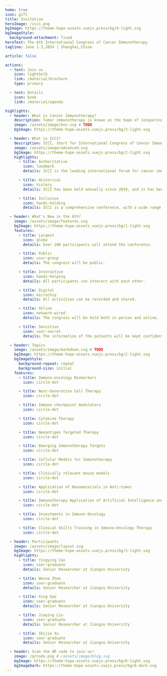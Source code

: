 ```yaml
---
home: true
icon: gift
title: Invitation
heroImage: /icci.png
bgImage: https://theme-hope-assets.vuejs.press/bg/6-light.svg
bgImageStyle:
  background-attachment: fixed
heroText: The 6th International Congress of Cancer Immunotherapy
tagline: June 1-3,2024 │ Shanghai,China

article: false

actions:
  - text: Join us
    icon: lightbulb
    link: /material/brochure
    type: primary

  - text: Details
    icon: book
    link: /material/agenda

highlights:
  - header: What is Cancer Immunotherapy?
    description: Tumor immunotherapy is known as the hope of conquering cancer, whether it is the PD-1 immune checkpoint inhibitor therapy that has been approved in many cancers, or the adoptive cellular immunotherapy represented by CAR-T, as well as many cancer vaccines in full development, are just the tip of the immunological iceberg.
    image: /assets/image/box.svg # TODO
    bgImage: https://theme-hope-assets.vuejs.press/bg/3-light.svg

  - header: What is ICCI?
    description: ICCI, short for International Congress of Cancer Immunotherapy, is a global conference that brings together researchers, clinicians, and patients to discuss the latest advances in cancer immunotherapy.
    image: /assets/image/advanced.svg
    bgImage: https://theme-hope-assets.vuejs.press/bg/2-light.svg
    highlights:
      - title: Authoritative
        icon: landmark
        details: ICCI is the leading international forum for cancer immunotherapy research and clinical trials.

      - title: Historical
        icon: history
        details: ICCI has been held annually since 2019, and it has been a major event for cancer immunotherapy research and clinical trials.

      - title: Inclusive
        icon: hands-holding
        details: ICCI is a comprehensive conference, with a wide range of topics and participants.

  - header: What's New in the 6th?
    image: /assets/image/features.svg
    bgImage: https://theme-hope-assets.vuejs.press/bg/1-light.svg
    features:
      - title: Largest
        icon: globe
        details: Over 200 participants will attend the conference.

      - title: Public
        icon: user-group
        details: The congress will be public.

      - title: Interactive
        icon: hands-helping
        details: All participants can interact with each other.

      - title: Digital
        icon: microchip
        details: All activities can be recorded and shared.

      - title: Online
        icon: network-wired
        details: The congress will be held both in person and online.

      - title: Sensitive
        icon: user-secret
        details: The information of the patients will be kept confidential.

  - header: Topics
    image: /assets/image/markdown.svg # TODO
    bgImage: https://theme-hope-assets.vuejs.press/bg/2-light.svg
    bgImageStyle:
      background-repeat: repeat
      background-size: initial
    features:
      - title: Immuno-oncology Biomarkers
        icon: circle-dot

      - title: Next-Generation Cell Therapy
        icon: circle-dot

      - title: Immune checkpoint modulators
        icon: circle-dot

      - title: Cytokine Therapy
        icon: circle-dot

      - title: Neoantigen Targeted Therapy 
        icon: circle-dot

      - title: Emerging Immunotherapy Targets
        icon: circle-dot

      - title: Cellular Models for Immunotherapy
        icon: circle-dot

      - title: Clinically relevant mouse models
        icon: circle-dot

      - title: Application of Nanomaterials in Anti-tumor 
        icon: circle-dot

      - title: Immunotherapy Application of Artificial Intelligence and Big Data in Tumor Immunotherapy
        icon: circle-dot

      - title: Investments in Immuno-Oncology
        icon: circle-dot

      - title: Clinical Skills Training in Immuno-Oncology Therapy
        icon: circle-dot

  - header: Participants
    image: /assets/image/layout.svg
    bgImage: https://theme-hope-assets.vuejs.press/bg/3-light.svg
    highlights:
      - title: Yingying Cao
        icon: user-graduate
        details: Senior Researcher at Jiangsu University

      - title: Wenna Zhen
        icon: user-graduate
        details: Senior Researcher at Jiangsu University

      - title: Xing Gao
        icon: user-graduate
        details: Senior Researcher at Jiangsu University

      - title: Jiaying Liu
        icon: user-graduate
        details: Senior Researcher at Jiangsu University

      - title: Shijie Xu
        icon: user-graduate
        details: Senior Researcher at Jiangsu University

  - header: Scan the QR code to join us!
    image: /qrcode.png # /assets/image/blog.svg
    bgImage: https://theme-hope-assets.vuejs.press/bg/6-light.svg
    bgImageDark: https://theme-hope-assets.vuejs.press/bg/6-dark.svg
---
```

